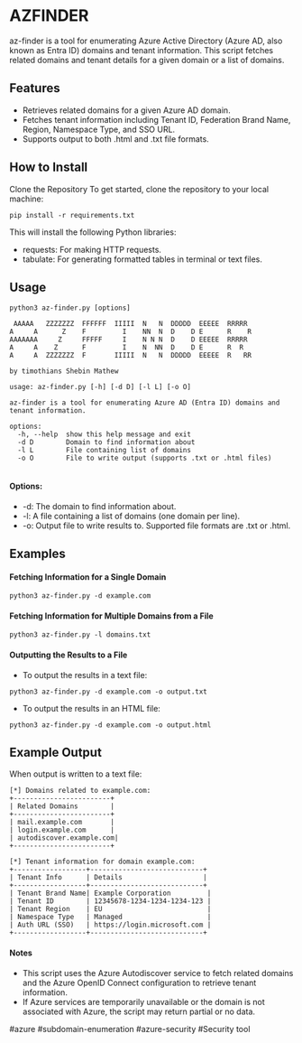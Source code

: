 # AZFINDER
az-finder is a tool for enumerating Azure Active Directory (Azure AD, also known as Entra ID) domains and tenant information. This script fetches related domains and tenant details for a given domain or a list of domains.

## Features
* Retrieves related domains for a given Azure AD domain.
* Fetches tenant information including Tenant ID, Federation Brand Name, Region, Namespace Type, and SSO URL.
* Supports output to both .html and .txt file formats.

## How to Install
Clone the Repository
To get started, clone the repository to your local machine:

```
pip install -r requirements.txt
```
This will install the following Python libraries:
- requests: For making HTTP requests.
- tabulate: For generating formatted tables in terminal or text files.

## Usage
```
python3 az-finder.py [options]

 AAAAA   ZZZZZZZ  FFFFFF  IIIII  N   N  DDDDD  EEEEE  RRRRR 
A     A      Z    F         I    NN  N  D    D E      R    R
AAAAAAA     Z     FFFFF     I    N N N  D    D EEEEE  RRRRR 
A     A    Z      F         I    N  NN  D    D E      R  R  
A     A  ZZZZZZZ  F       IIIII  N   N  DDDDD  EEEEE  R   RR

by timothians Shebin Mathew

usage: az-finder.py [-h] [-d D] [-l L] [-o O]

az-finder is a tool for enumerating Azure AD (Entra ID) domains and tenant information.

options:
  -h, --help  show this help message and exit
  -d D        Domain to find information about
  -l L        File containing list of domains
  -o O        File to write output (supports .txt or .html files)


```
#### Options:

- -d: The domain to find information about.
- -l: A file containing a list of domains (one domain per line).
- -o: Output file to write results to. Supported file formats are .txt or .html.

## Examples
#### Fetching Information for a Single Domain
```
python3 az-finder.py -d example.com
```
#### Fetching Information for Multiple Domains from a File
```
python3 az-finder.py -l domains.txt
```
#### Outputting the Results to a File
- To output the results in a text file:
```
python3 az-finder.py -d example.com -o output.txt
```
- To output the results in an HTML file:
```
python3 az-finder.py -d example.com -o output.html

```
## Example Output 
When output is written to a text file:

```
[*] Domains related to example.com:
+------------------------+
| Related Domains        |
+------------------------+
| mail.example.com       |
| login.example.com      |
| autodiscover.example.com|
+------------------------+

[*] Tenant information for domain example.com:
+------------------+----------------------------+
| Tenant Info      | Details                    |
+------------------+----------------------------+
| Tenant Brand Name| Example Corporation         |
| Tenant ID        | 12345678-1234-1234-1234-123 |
| Tenant Region    | EU                          |
| Namespace Type   | Managed                     |
| Auth URL (SSO)   | https://login.microsoft.com |
+------------------+----------------------------+
```
#### Notes
- This script uses the Azure Autodiscover service to fetch related domains and the Azure OpenID Connect configuration to retrieve tenant information.
- If Azure services are temporarily unavailable or the domain is not associated with Azure, the script may return partial or no data.

#azure
#subdomain-enumeration
#azure-security
#Security tool
